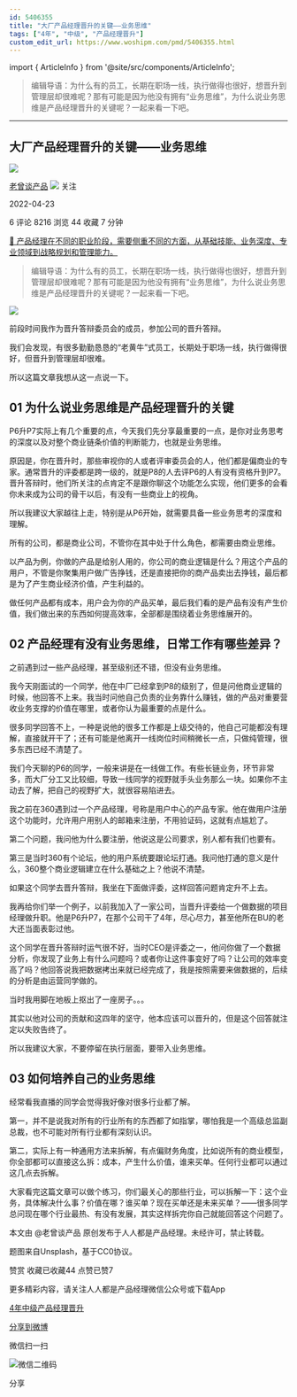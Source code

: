 ```yaml
---
id: 5406355
title: "大厂产品经理晋升的关键——业务思维"
tags: ["4年", "中级", "产品经理晋升"]
custom_edit_url: https://www.woshipm.com/pmd/5406355.html
---
```

import { ArticleInfo } from '@site/src/components/ArticleInfo';

<ArticleInfo
    author="老曾谈产品"
    authorLink="https://www.woshipm.com/u/1388929"
    published="2022-04-23"
    views={8216}
    comments={6}
    collects={44}
/>

> 编辑导语：为什么有的员工，长期在职场一线，执行做得也很好，想晋升到管理层却很难呢？那有可能是因为他没有拥有“业务思维”，为什么说业务思维是产品经理晋升的关键呢？一起来看一下吧。

---

## 大厂产品经理晋升的关键——业务思维

[![](https://image.woshipm.com/wp-files/2022/04/2datP2aTtIOKF2j8i8fR.jpg!/both/72x72)](https://www.woshipm.com/u/1388929)

[老曾谈产品](https://www.woshipm.com/u/1388929) ![](https://static.woshipm.com/tag/1101_1@2x.png) 关注

2022-04-23

6 评论 8216 浏览 44 收藏 7 分钟

[🔗 产品经理在不同的职业阶段，需要侧重不同的方面，从基础技能、业务深度、专业领域到战略规划和管理能力。](https://ke.qidianla.com/courses/90pm)

> 编辑导语：为什么有的员工，长期在职场一线，执行做得也很好，想晋升到管理层却很难呢？那有可能是因为他没有拥有“业务思维”，为什么说业务思维是产品经理晋升的关键呢？一起来看一下吧。

![](https://image.woshipm.com/wp-files/2022/04/ZbEzGvgWl3hXlWN4wAA3.jpg)

前段时间我作为晋升答辩委员会的成员，参加公司的晋升答辩。

我们会发现，有很多勤勤恳恳的“老黄牛”式员工，长期处于职场一线，执行做得很好，但晋升到管理层却很难。

所以这篇文章我想从这一点说一下。

## 01 为什么说业务思维是产品经理晋升的关键

P6升P7实际上有几个重要的点，今天我们先分享最重要的一点，是你对业务思考的深度以及对整个商业链条价值的判断能力，也就是业务思维。

原因是，你在晋升时，那些审视你的人或者评审委员会的人，他们都是偏商业的专家。通常晋升的评委都是跨一级的，就是P8的人去评P6的人有没有资格升到P7。晋升答辩时，他们所关注的点肯定不是跟你聊这个功能怎么实现，他们更多的会看你未来成为公司的骨干以后，有没有一些商业上的视角。

所以我建议大家越往上走，特别是从P6开始，就需要具备一些业务思考的深度和理解。

所有的公司，都是商业公司，不管你在其中处于什么角色，都需要由商业思维。

以产品为例，你做的产品是给别人用的，你公司的商业逻辑是什么？用这个产品的用户，不管是你聚集用户做广告挣钱，还是直接把你的商产品卖出去挣钱，最后都是为了产生商业经济价值，产生利益的。

做任何产品都有成本，用户会为你的产品买单，最后我们看的是产品有没有产生价值，我们做出来的东西如何提高效率，全部都是围绕着业务思维展开的。

## 02 产品经理有没有业务思维，日常工作有哪些差异？

之前遇到过一些产品经理，甚至级别还不错，但没有业务思维。

我今天刚面试的一个同学，他在中厂已经拿到P8的级别了，但是问他商业逻辑的时候，他回答不上来。我当时问他自己负责的业务靠什么赚钱，做的产品对重要营收业务支撑的价值在哪里，或者你认为最重要的点是什么。

很多同学回答不上，一种是说他的很多工作都是上级交待的，他自己可能都没有理解，直接就开干了；还有可能是他离开一线岗位时间稍微长一点，只做纯管理，很多东西已经不清楚了。

我们今天聊的P6的同学，一般来讲是在一线做工作。有些长链业务，环节非常多，而大厂分工又比较细，导致一线同学的视野就手头业务那么一块。如果你不主动去了解，把自己的视野扩大，就很容易陷进去。

我之前在360遇到过一个产品经理，号称是用户中心的产品专家。他在做用户注册这个功能时，允许用户用别人的邮箱来注册，不用验证码，这就有点尴尬了。

第二个问题，我问他为什么要注册，他说这是公司要求，别人都有我们也要有。

第三是当时360有个论坛，他的用户系统要跟论坛打通。我问他打通的意义是什么，360整个商业逻辑建立在什么基础之上？他说不清楚。

如果这个同学去晋升答辩，我坐在下面做评委，这样回答问题肯定升不上去。

我再给你们举一个例子，以前我加入了一家公司，当晋升评委给一个做数据的项目经理做升职。他是P6升P7，在那个公司干了4年，尽心尽力，甚至他所在BU的老大还当面表彰过他。

这个同学在晋升答辩时运气很不好，当时CEO是评委之一，他问你做了一个数据分析，你发现了业务上有什么问题吗？或者你让这件事变好了吗？让公司的效率变高了吗？他回答说我把数据拷出来就已经完成了，我是按照需要来做数据的，后续的分析是由运营同学做的。

当时我用脚在地板上抠出了一座房子。。。

其实以他对公司的贡献和这四年的坚守，他本应该可以晋升的，但是这个回答就注定以失败告终了。

所以我建议大家，不要停留在执行层面，要带入业务思维。

## 03 如何培养自己的业务思维

经常看我直播的同学会觉得我好像对很多行业都了解。

第一，并不是说我对所有的行业所有的东西都了如指掌，哪怕我是一个高级总监副总裁，也不可能对所有行业都有深刻认识。

第二，实际上有一种通用方法来拆解，有点偏财务角度，比如说所有的商业模型，你全部都可以直接这么拆：成本，产生什么价值，谁来买单。任何行业都可以通过这几点去拆解。

大家看完这篇文章可以做个练习，你们最关心的那些行业，可以拆解一下：这个业务，具体解决什么事？价值在哪？谁买单？现在买单还是未来买单？——很多同学总问现在哪个行业最热、有没有发展，其实这样拆完你自己就能回答这个问题了。

本文由 @老曾谈产品 原创发布于人人都是产品经理。未经许可，禁止转载。

题图来自Unsplash，基于CC0协议。

赞赏 收藏已收藏44 点赞已赞7

更多精彩内容，请关注人人都是产品经理微信公众号或下载App

[4年](https://www.woshipm.com/tag/4%e5%b9%b4)[中级](https://www.woshipm.com/tag/%e4%b8%ad%e7%ba%a7)[产品经理晋升](https://www.woshipm.com/tag/%e4%ba%a7%e5%93%81%e7%bb%8f%e7%90%86%e6%99%8b%e5%8d%87)

[分享到微博](https://service.weibo.com/share/share.php?appkey=2775287854&title=大厂产品经理晋升的关键——业务思维&url=https://www.woshipm.com/pmd/5406355.html&pic=https://image.woshipm.com/wp-files/2022/04/ZbEzGvgWl3hXlWN4wAA3.jpg)

微信扫一扫

![微信二维码](https://api.pwmqr.com/qrcode/create/?url=https://www.woshipm.com/pmd/5406355.html)

分享